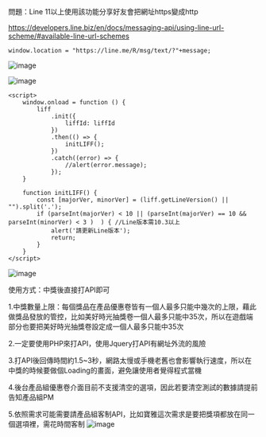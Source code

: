 問題：Line 11以上使用該功能分享好友會把網址https變成http

https://developers.line.biz/en/docs/messaging-api/using-line-url-scheme/#available-line-url-schemes

```
window.location = "https://line.me/R/msg/text/?"+message;
```

![image](https://user-images.githubusercontent.com/17564628/111759427-87f18d00-88d8-11eb-99b2-f822ca8b7c30.png)



![image](https://user-images.githubusercontent.com/17564628/111761258-ac4e6900-88da-11eb-9215-5ad1cde258b3.png)


```
<script>
    window.onload = function () {
        liff
            .init({
                liffId: liffId
            })
            .then(() => {
                initLIFF();
            })
            .catch((error) => {
                //alert(error.message);
            });
    }
    
    function initLIFF() {
        const [majorVer, minorVer] = (liff.getLineVersion() || "").split('.');
        if (parseInt(majorVer) < 10 || (parseInt(majorVer) == 10 && parseInt(minorVer) < 3 )  ) { //Line版本需10.3以上
            alert('請更新Line版本');
            return;
        }
    }
</script>
```



![image](https://user-images.githubusercontent.com/17564628/111761667-1c5cef00-88db-11eb-92d8-9d40c74b1473.png)



使用方式：中獎後直接打API即可

1.中獎數量上限：每個獎品在產品優惠卷皆有一個人最多只能中幾次的上限，藉此做獎品發放的管控，比如美好時光抽獎卷一個人最多只能中35次，所以在遊戲端部分也要把美好時光抽獎卷設定成一個人最多只能中35次

2.一定要使用PHP來打API，使用Jquery打API有網址外流的風險

3.打API後回傳時間約1.5~3秒，網路太慢或手機老舊也會影響執行速度，所以在中獎的時候要做個Loading的畫面，避免讓使用者覺得程式當機

4.後台產品組優惠卷介面目前不支援清空的選項，因此若要清空測試的數據請提前告知產品組PM

5.依照需求可能需要請產品組客制API，比如寶雅這次需求是要把獎項都放在同一個選項裡，需花時間客制
![image](https://user-images.githubusercontent.com/17564628/111763955-a73ee900-88dd-11eb-83df-5ffeeedcf7bb.png)

